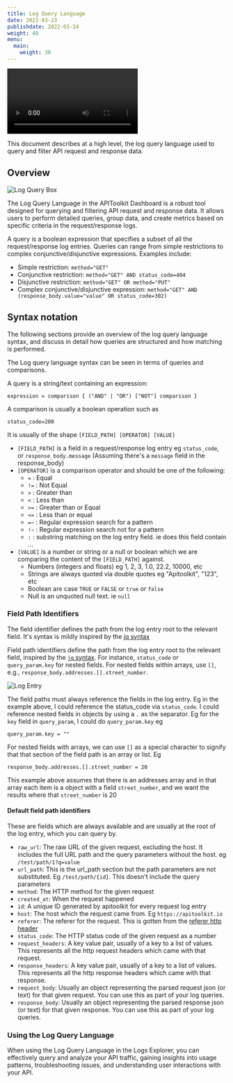 ```yaml
---
title: Log Query Language  
date: 2022-03-23
publishdate: 2022-03-24
weight: 40
menu:
  main:
    weight: 30
---
```


<video src="../logs.mp4" controls title="log query"></video>

This document describes at a high level, the log query language used to query and filter API request and response data.

## Overview

![Log Query Box](../log_query_box.png "Log Query Box")

The Log Query Language in the APIToolkit Dashboard is a robust tool designed for querying and filtering API request and response data. It allows users to perform detailed queries, group data, and create metrics based on specific criteria in the request/response logs.

A query is a boolean expression that specifies a subset of all the request/response log entries. Queries can range from simple restrictions to complex conjunctive/disjunctive expressions. Examples include:

- Simple restriction: `method="GET"`
- Conjunctive restriction: `method="GET" AND status_code=404`
- Disjunctive restriction: `method="GET" OR method="PUT"`
- Complex conjunctive/disjunctive expression: `method="GET" AND (response_body.value="value" OR status_code=302)`

## Syntax notation

The following sections provide an overview of the log query language syntax, and discuss in detail how queries are structured and how matching is performed.

The Log query language syntax can be seen in terms of queries and comparisons.

A query is a string/text containing an expression: 
```
expression = comparison { ("AND" | "OR") ["NOT"] comparison }
```
A comparison is usually a boolean operation such as 
```
status_code=200
```

It is usually of the shape `[FIELD_PATH] [OPERATOR] [VALUE]`

- `[FIELD_PATH]` is a field in a request/response log entry eg `status_code`, or `response_body.message` (Assuming there's a `message` field in the response_body)
- `[OPERATOR]` is a comparison operator and should be one of the following:
  - `=` : Equal
  - `!=` : Not Equal
  - `>` : Greater than
  - `<` : Less than
  - `>=` : Greater than or Equal
  - `<=` : Less than or equal
  - `=~` : Regular expression search for a pattern
  - `!~` : Regular expression search not for a pattern
  - `:` : substring matching on the log entry field. ie does this field contain ...
- `[VALUE]` is a number or string or a null or boolean which we are comparing the content of the `[FIELD_PATH]` against.
  - Numbers (integers and floats) eg 1, 2, 3, 1.0, 22.2, 10000, etc
  - Strings are always quoted via double quotes eg "Apitoolkit", "123", etc
  - Boolean are case  `TRUE` or `FALSE` or `true` or `false`
  - Null is an unquoted null text. ie `null` 

### Field Path Identifiers

The field identifier defines the path from the log entry root to the relevant field. It's syntax is mildly inspired by the [jq syntax](https://jqplay.org/)

Field path identifiers define the path from the log entry root to the relevant field, inspired by the [`jq` syntax](https://jqplay.org/). For instance, `status_code` or `query_param.key` for nested fields. For nested fields within arrays, use `[]`, e.g., `response_body.addresses.[].street_number`.

![Log Entry](../log_entry.png "Log Entry")

The field paths must always reference the fields in the log entry. Eg in the example above, I could reference the status_code via `status_code`. I could reference nested fields in objects by using a `.` as the separator. Eg for the `key` field in `query_param`, I could do `query_param.key` eg 
```
query_param.key = ""
```
For nested fields with arrays, we can use `[]` as a special character to signify that that section of the field path is an array or list.  Eg
```
response_body.addresses.[].street_number = 20
```
This example above assumes that there is an addresses array and in that array each item is a object with a field `street_number`, and we want the results where that `street_number` is 20

#### Default field path identifiers

These are fields which are always available and are usually at the root of the log entry, which you can query by.

- `raw_url`: The raw URL of the given request, excluding the host. It includes the full URL path and the query parameters without the host. eg `/test/path/1?q=value` 
- `url_path`: This is the url_path section but the path parameters are not substituted. Eg `/test/path/{id}`. This doesn't include the query parameters
- `method`: The HTTP method for the given request
- `created_at`: When the request happened
- `id`: A unique ID generated by apitoolkit for every request log entry
- `host`: The host which the request came from. Eg `https://apitoolkit.io`
- `referer`: The referer for the request. This is gotten from the [referer http header](https://developer.mozilla.org/en-US/docs/Web/HTTP/Headers/Referer)
- `status_code`: The HTTP status code of the given request as a number
- `request_headers`: A key value pair, usually of a key to a list of values. This represents all the http request headers which came with that request. 
- `response_headers`: A key value pair, usually of a key to a list of values. This represents all the http response headers which came with that response. 
- `request_body`: Usually an object representing the parsed request json (or text) for that given request. You can use this as part of your log queries.
- `response_body`: Usually an object representing the parsed response json (or text) for that given response. You can use this as part of your log queries.

### Using the Log Query Language

When using the Log Query Language in the Logs Explorer, you can effectively query and analyze your API traffic, gaining insights into usage patterns, troubleshooting issues, and understanding user interactions with your API.
